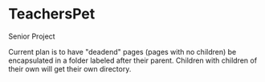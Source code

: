 # TeachersPet
Senior Project

Current plan is to have "deadend" pages (pages with no children) be encapsulated in a folder labeled after their parent. Children with children of their own will get their own directory.
